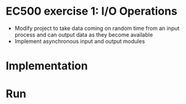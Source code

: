 # EC500 exercise 1: I/O Operations
  * Modify project to take data coming on random time from an input process and can output data as they become available
  * Implement asynchronous input and output modules 


# Implementation


# Run


